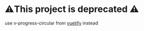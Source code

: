 # ⚠️This project is deprecated ⚠️
use v-progress-circular from [vuetify](https://github.com/vuetifyjs/vuetify) instead

